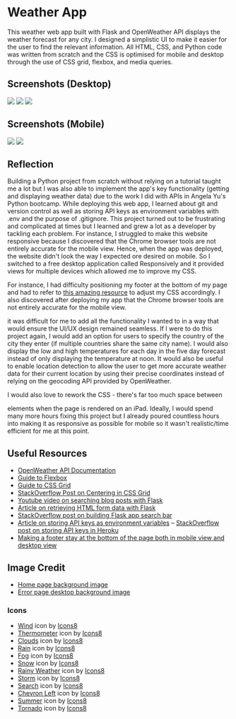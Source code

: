 # Weather App
This weather web app built with Flask and OpenWeather API displays the weather forecast for any city. I designed a simplistic UI to make it easier for the user to find the relevant information. All HTML, CSS, and Python code was written from scratch and the CSS is optimised for mobile and desktop through the use of CSS grid, flexbox, and media queries.

## Screenshots (Desktop)
<img src="/screenshots/weather_app_desktop_home_page_screenshot.png">
<img src="/screenshots/weather_app_desktop_forecast_page_screenshot.png">
<img src="/screenshots/weather_app_desktop_error_page_screenshot.png">

## Screenshots (Mobile)
<img src="/screenshots/weather_app_iphone_forecast_page_screenshot.png">
<img src="/screenshots/weather_app_iphone_home_page_screenshot.png">

## Reflection
Building a Python project from scratch without relying on a tutorial taught me a lot but I was also able to implement the app's key functionality (getting and displaying weather data) due to the work I did with APIs in Angela Yu's Python bootcamp. While deploying this web app, I  learned about git and version control as well as storing API keys as environment variables with .env and the purpose of .gitignore. This project turned out to be frustrating and complicated at times but I learned and grew a lot as a developer by tackling each problem. For instance, I struggled to make this website responsive because I discovered that the Chrome browser tools are not entirely accurate for the mobile view. Hence, when the app was deployed, the website didn't look the way I expected ore desired on mobile. So I switched to a free desktop application called Responsively and it provided views for multiple devices which allowed me to improve my CSS.

For instance, I had difficulty positioning my footer at the bottom of my page and had to refer to [this amazing resource](https://stackoverflow.com/questions/51683107/making-a-footer-stay-at-the-bottom-of-the-page-both-in-mobile-view-and-desktop-v) to adjust my CSS accordingly. I also discovered after deploying my app that the Chrome browser tools are not entirely accurate for the mobile view.

it was difficult for me to add all the functionality I wanted to in a way that would ensure the UI/UX design remained seamless. If I were to do this project again, I would add an option for users to specify the country of the city they enter (if multiple countries share the same city name). I would also display the low and high temperatures for each day in the five day forecast instead of only displaying the temperature at noon. It would also be useful to enable location detection to allow the user to get more accurate weather data for their current location by using their precise coordinates instead of relying on the geocoding API provided by OpenWeather.

I would also love to rework the CSS - there's far too much space between <div> elements when the page is rendered on an iPad. Ideally, I would spend many more hours fixing this project but I already poured countless hours into making it as responsive as possible for mobile so it wasn't realistic/time efficient for me at this point.
  



## Useful Resources
- [OpenWeather API Documentation](https://openweathermap.org/api/one-call-3)
- [Guide to Flexbox](https://css-tricks.com/snippets/css/a-guide-to-flexbox/)
- [Guide to CSS Grid](https://css-tricks.com/snippets/css/complete-guide-grid/)
- [StackOverflow Post on Centering in CSS Grid](https://stackoverflow.com/questions/45536537/centering-in-css-grid)
- [Youtube video on searching blog posts with Flask](https://www.youtube.com/watch?v=kmtZTo-_gJY)
- [Article on retrieving HTML form data with Flask](https://www.geeksforgeeks.org/retrieving-html-from-data-using-flask/)
- [StackOverflow post on building Flask app search bar](https://stackoverflow.com/questions/39960942/flask-app-search-bar)
- [Article on storing API keys as environment variables](https://jonathansoma.com/lede/foundations-2019/classes/apis/keeping-api-keys-secret/)
– [StackOverflow post on storing API keys in Heroku](https://stackoverflow.com/questions/71593743/storing-api-key-in-heroku)
- [Making a footer stay at the bottom of the page both in mobile view and desktop view](https://stackoverflow.com/questions/51683107/making-a-footer-stay-at-the-bottom-of-the-page-both-in-mobile-view-and-desktop-v)

## Image Credit
- [Home page background image](https://unsplash.com/photos/2KXEb_8G5vo)
- [Error page desktop background image](https://unsplash.com/photos/U-Kty6HxcQc)

### Icons 
- <a target="_blank" href="https://icons8.com/icon/pLiaaoa41R9n/wind">Wind</a> icon by <a target="_blank" href="https://icons8.com">Icons8</a>
- <a target="_blank" href="https://icons8.com/icon/37802/thermometer">Thermometer</a> icon by <a target="_blank" href="https://icons8.com">Icons8</a>
- <a target="_blank" href="https://icons8.com/icon/99328/clouds">Clouds</a> icon by <a target="_blank" href="https://icons8.com">Icons8</a>
- <a target="_blank" href="https://icons8.com/icon/101829/rain">Rain</a> icon by <a target="_blank" href="https://icons8.com">Icons8</a>
- <a target="_blank" href="https://icons8.com/icon/67657/fog">Fog</a> icon by <a target="_blank" href="https://icons8.com">Icons8</a>
- <a target="_blank" href="https://icons8.com/icon/hXkspV0LTEoE/snow">Snow</a> icon by <a target="_blank" href="https://icons8.com">Icons8</a>
- <a target="_blank" href="https://icons8.com/icon/G3xS4dQTvswX/rainy-weather">Rainy Weather</a> icon by <a target="_blank" href="https://icons8.com">Icons8</a>
- <a target="_blank" href="https://icons8.com/icon/101843/storm">Storm</a> icon by <a target="_blank" href="https://icons8.com">Icons8</a>
- <a target="_blank" href="https://icons8.com/icon/59878/search">Search</a> icon by <a target="_blank" href="https://icons8.com">Icons8</a>
- <a target="_blank" href="https://icons8.com/icon/39789/chevron-left">Chevron Left</a> icon by <a target="_blank" href="https://icons8.com">Icons8</a>
- <a target="_blank" href="https://icons8.com/icon/99362/summer">Summer</a> icon by <a target="_blank" href="https://icons8.com">Icons8</a>
- <a target="_blank" href="https://icons8.com/icon/akbaie9da2Be/tornado">Tornado</a> icon by <a target="_blank" href="https://icons8.com">Icons8</a>

